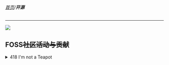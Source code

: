 ###### [首页](../../README.md)/**开源**

<hr/>

![](https://osmchina.oss-accelerate.aliyuncs.com/static/probe.homepage.pages.foss.foss_overview.jpg)

## FOSS~~社区活动与贡献~~

<details>

<summary>418 I'm not a Teapot</summary>

<h3><a href="project/geo-yuheng.html">geo-yuheng</a></h3>

<code>geo-yuheng</code> 是OSMChina孵化并试图独立运作的一个Python Package。这个库旨在……

</details>